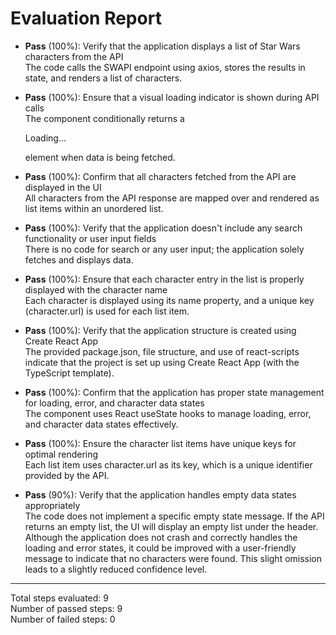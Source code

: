 # Evaluation Report

- **Pass** (100%): Verify that the application displays a list of Star Wars characters from the API  
  The code calls the SWAPI endpoint using axios, stores the results in state, and renders a list of characters.

- **Pass** (100%): Ensure that a visual loading indicator is shown during API calls  
  The component conditionally returns a <p>Loading...</p> element when data is being fetched.

- **Pass** (100%): Confirm that all characters fetched from the API are displayed in the UI  
  All characters from the API response are mapped over and rendered as list items within an unordered list.

- **Pass** (100%): Verify that the application doesn't include any search functionality or user input fields  
  There is no code for search or any user input; the application solely fetches and displays data.

- **Pass** (100%): Ensure that each character entry in the list is properly displayed with the character name  
  Each character is displayed using its name property, and a unique key (character.url) is used for each list item.

- **Pass** (100%): Verify that the application structure is created using Create React App  
  The provided package.json, file structure, and use of react-scripts indicate that the project is set up using Create React App (with the TypeScript template).

- **Pass** (100%): Confirm that the application has proper state management for loading, error, and character data states  
  The component uses React useState hooks to manage loading, error, and character data states effectively.

- **Pass** (100%): Ensure the character list items have unique keys for optimal rendering  
  Each list item uses character.url as its key, which is a unique identifier provided by the API.

- **Pass** (90%): Verify that the application handles empty data states appropriately  
  The code does not implement a specific empty state message. If the API returns an empty list, the UI will display an empty list under the header. Although the application does not crash and correctly handles the loading and error states, it could be improved with a user-friendly message to indicate that no characters were found. This slight omission leads to a slightly reduced confidence level.

---

Total steps evaluated: 9  
Number of passed steps: 9  
Number of failed steps: 0